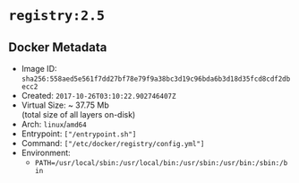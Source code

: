 # `registry:2.5`

## Docker Metadata

- Image ID: `sha256:558aed5e561f7dd27bf78e79f9a38bc3d19c96bda6b3d18d35fcd8cdf2dbecc2`
- Created: `2017-10-26T03:10:22.902746407Z`
- Virtual Size: ~ 37.75 Mb  
  (total size of all layers on-disk)
- Arch: `linux`/`amd64`
- Entrypoint: `["/entrypoint.sh"]`
- Command: `["/etc/docker/registry/config.yml"]`
- Environment:
  - `PATH=/usr/local/sbin:/usr/local/bin:/usr/sbin:/usr/bin:/sbin:/bin`
